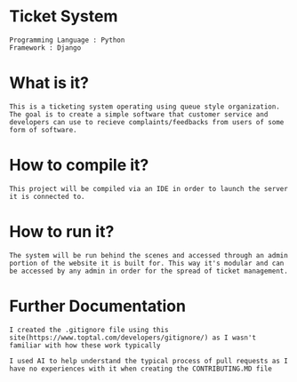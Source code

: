 # Ticket System
    Programming Language : Python
    Framework : Django

# What is it?
    This is a ticketing system operating using queue style organization. The goal is to create a simple software that customer service and developers can use to recieve complaints/feedbacks from users of some form of software. 

# How to compile it?
    This project will be compiled via an IDE in order to launch the server it is connected to.

# How to run it? 
    The system will be run behind the scenes and accessed through an admin portion of the website it is built for. This way it's modular and can be accessed by any admin in order for the spread of ticket management. 

# Further Documentation
    I created the .gitignore file using this site(https://www.toptal.com/developers/gitignore/) as I wasn't familiar with how these work typically 
    
    I used AI to help understand the typical process of pull requests as I have no experiences with it when creating the CONTRIBUTING.MD file
